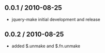 
0.0.1 / 2010-08-25
------------------

* jquery-make initial development and release

0.0.2 / 2010-08-25
------------------

* added $.unmake and $.fn.unmake 
